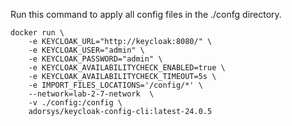 Run this command to apply all config files in the ./confg directory.

```
docker run \
    -e KEYCLOAK_URL="http://keycloak:8080/" \
    -e KEYCLOAK_USER="admin" \
    -e KEYCLOAK_PASSWORD="admin" \
    -e KEYCLOAK_AVAILABILITYCHECK_ENABLED=true \
    -e KEYCLOAK_AVAILABILITYCHECK_TIMEOUT=5s \
    -e IMPORT_FILES_LOCATIONS='/config/*' \
    --network=lab-2-7-network  \
    -v ./config:/config \
    adorsys/keycloak-config-cli:latest-24.0.5
```